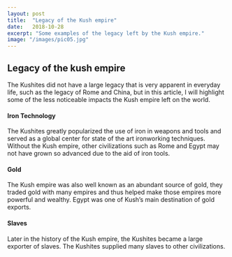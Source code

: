 ```yaml
---
layout: post
title:  "Legacy of the Kush empire"
date:   2018-10-28
excerpt: "Some examples of the legacy left by the Kush empire."
image: "/images/pic05.jpg"
---
```


## Legacy of the kush empire

The Kushites did not have a large legacy that is very apparent in everyday life, such as the legacy of Rome and China, but in this article, I will highlight some of the less noticeable impacts the Kush empire left on the world.

#### Iron Technology
The Kushites greatly popularized the use of iron in weapons and tools and served as a global center for state of the art ironworking techniques. Without the Kush empire, other civilizations such as Rome and Egypt may not have grown so advanced due to the aid of iron tools.

#### Gold
The Kush empire was also well known as an abundant source of gold, they traded gold with many empires and thus helped make those empires more powerful and wealthy. Egypt was one of Kush’s main destination of gold exports.

#### Slaves
Later in the history of the Kush empire, the Kushites became a large exporter of slaves. The Kushites supplied many slaves to other civilizations.
